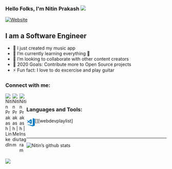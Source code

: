 ### Hello Folks, I'm Nitin Prakash <img src="https://raw.githubusercontent.com/MartinHeinz/MartinHeinz/master/wave.gif" width="30px">

[![Website](https://img.shields.io/website?label=readerlook.com&style=for-the-badge&url=https%3A%2F%2Fcodestackr.com)](https://readerlook.com/category/technology/)


## I am a Software Engineer

- 🔭 I just created my music app 
- 🌱 I’m currently learning everything 🤣
- 👯 I’m looking to collaborate with other content creators
- 🥅 2020 Goals: Contribute more to Open Source projects
- ⚡ Fun fact: I love to do excercise and play guitar


### Connect with me:
<a href="https://www.linkedin.com/in/nitin-prakash9911">
  <img align="left" alt="Nitin Prakash | LinkedIn" width="22px" src="https://cdn.jsdelivr.net/npm/simple-icons@v3/icons/linkedin.svg" />
</a>
<a href="https://medium.com/@prakashnitin">
  <img align="left" alt="Nitin Prakash | Medium" width="22px" src="https://cdn.jsdelivr.net/npm/simple-icons@v3/icons/medium.svg" />
</a>
<a href="https://www.instagram.com/nitin_prksh">
  <img align="left" alt="Nitin Prakash | Instagram" width="22px" src="https://cdn.jsdelivr.net/npm/simple-icons@v3/icons/instagram.svg" />
</a>

<br />

### Languages and Tools:

[<img align="left" alt="Visual Studio Code" width="26px" src="https://raw.githubusercontent.com/github/explore/80688e429a7d4ef2fca1e82350fe8e3517d3494d/topics/visual-studio-code/visual-studio-code.png" />][webdevplaylist]


<br />

---

![Nitin’s github stats](https://github-readme-stats.vercel.app/api?username=NitinPraksash9911&show_icons=true&theme=dark)

<br/>

<a href="https://github.com/NitinPraksash9911/NitinPraksash9911">
<img align="center" src="https://github-readme-stats.vercel.app/api/top-langs/?username=NitinPraksash9911&title_color=ffffff&text_color=c9cacc&icon_color=2bbc8a&bg_color=1d1f24" />
</a>
